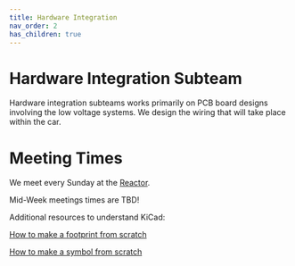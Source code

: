 ```yaml
---
title: Hardware Integration
nav_order: 2
has_children: true
---
```


# Hardware Integration Subteam

Hardware integration subteams works primarily on PCB board designs involving the low voltage systems. We design the wiring that will take place within the car.

# Meeting Times
We meet every Sunday at the [Reactor](https://www.google.com/maps/place/Solar+Car+Team+at+UVA/@38.0355563,-78.5236204,17z/data=!3m1!4b1!4m6!3m5!1s0x89b386f7dbc49e99:0x423c5fb707694ae!8m2!3d38.0355521!4d-78.5210455!16s%2Fg%2F11gh01jbgb?entry=ttu&g_ep=EgoyMDI0MDkxNi4wIKXMDSoASAFQAw%3D%3D).


Mid-Week meetings times are TBD!

Additional resources to understand KiCad:

[How to make a footprint from scratch](https://forum.kicad.info/t/tutorial-how-to-make-a-footprint-in-kicad-5-1-x/11092/3)

[How to make a symbol from scratch](https://forum.kicad.info/t/tutorial-how-to-make-a-symbol-kicad-v5-1-x/13336/3)
